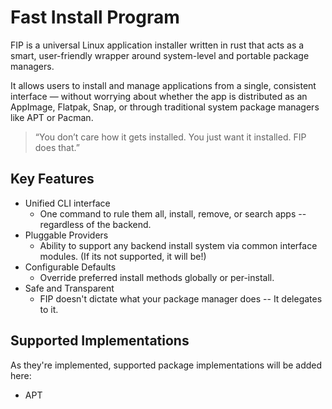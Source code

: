 # Fast Install Program

FIP is a universal Linux application installer written in rust that acts as a smart, user-friendly wrapper around system-level and portable package managers.

It allows users to install and manage applications from a single, consistent interface — without worrying about whether the app is distributed as an AppImage, Flatpak, Snap, or through traditional system package managers like APT or Pacman.

>“You don’t care how it gets installed. You just want it installed. FIP does that.”

## Key Features

- Unified CLI interface
    - One command to rule them all, install, remove, or search apps -- regardless of the backend.
- Pluggable Providers
    - Ability to support any backend install system via common interface modules. (If its not supported, it will be!)
- Configurable Defaults
    - Override preferred install methods globally or per-install.
- Safe and Transparent
    - FIP doesn't dictate what your package manager does -- It delegates to it.

## Supported Implementations

As they're implemented, supported package implementations will be added here:

- APT